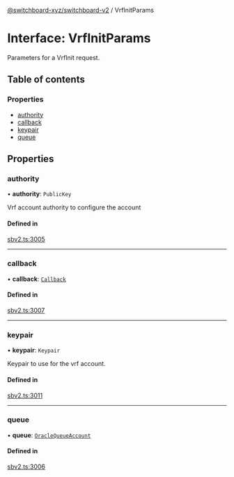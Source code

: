 [@switchboard-xyz/switchboard-v2](/api/switchboardv2-api) / VrfInitParams

# Interface: VrfInitParams

Parameters for a VrfInit request.

## Table of contents

### Properties

- [authority](VrfInitParams.md#authority)
- [callback](VrfInitParams.md#callback)
- [keypair](VrfInitParams.md#keypair)
- [queue](VrfInitParams.md#queue)

## Properties

### authority

• **authority**: `PublicKey`

Vrf account authority to configure the account

#### Defined in

[sbv2.ts:3005](https://github.com/switchboard-xyz/switchboardv2-api/blob/dad46fc4/src/sbv2.ts#L3005)

---

### callback

• **callback**: [`Callback`](Callback.md)

#### Defined in

[sbv2.ts:3007](https://github.com/switchboard-xyz/switchboardv2-api/blob/dad46fc4/src/sbv2.ts#L3007)

---

### keypair

• **keypair**: `Keypair`

Keypair to use for the vrf account.

#### Defined in

[sbv2.ts:3011](https://github.com/switchboard-xyz/switchboardv2-api/blob/dad46fc4/src/sbv2.ts#L3011)

---

### queue

• **queue**: [`OracleQueueAccount`](../classes/OracleQueueAccount.md)

#### Defined in

[sbv2.ts:3006](https://github.com/switchboard-xyz/switchboardv2-api/blob/dad46fc4/src/sbv2.ts#L3006)

